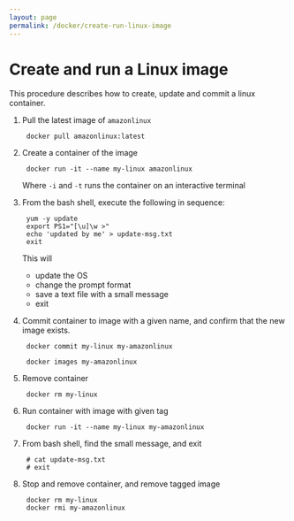 ```yaml
---
layout: page
permalink: /docker/create-run-linux-image
---
```


# Create and run a Linux image

This procedure describes how to create, update and commit a linux container.

1. Pull the latest image of <code>amazonlinux</code>

        docker pull amazonlinux:latest

1. Create a container of the image

        docker run -it --name my-linux amazonlinux

    Where <code>-i</code> and <code>-t</code> runs the container on an interactive terminal

1. From the bash shell, execute the following in sequence:
    
        yum -y update
        export PS1="[\u]\w >"
        echo 'updated by me' > update-msg.txt
        exit

   This will
   * update the OS
   * change the prompt format
   * save a text file with a small message
   * exit

1. Commit container to image with a given name, and confirm that the new image exists.

        docker commit my-linux my-amazonlinux

        docker images my-amazonlinux

1. Remove container
    
        docker rm my-linux

1. Run container with image with given tag

        docker run -it --name my-linux my-amazonlinux

1. From bash shell, find the small message, and exit

        # cat update-msg.txt
        # exit

1. Stop and remove container, and remove tagged image
        
        docker rm my-linux
        docker rmi my-amazonlinux
